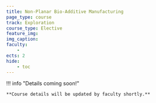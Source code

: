 ```yaml
---
title: Non-Planar Bio-Additive Manufacturing
page_type: course
track: Exploration
course_type: Elective
feature_img:
img_caption:
faculty:
    - 
ects: 2
hide:
    - toc
---
```


!!! info "Details coming soon!"

    **Course details will be updated by faculty shortly.**
